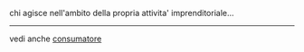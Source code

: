 chi agisce nell'ambito della propria attivita' imprenditoriale...

---
vedi anche [consumatore](consumatore.md)